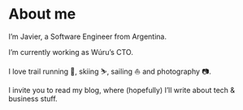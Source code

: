 # About me

[//]: # (![Image]&#40;https://upload.wikimedia.org/wikipedia/commons/thumb/4/4e/DotOnline_gTLD_logo.svg/1024px-DotOnline_gTLD_logo.svg.png&#41;)

I’m Javier, a Software Engineer from Argentina.

I’m currently working as Wúru’s CTO.

I love trail running 🏃, skiing ⛷️, sailing ⛵ and photography 📷.

I invite you to read my blog, where (hopefully) I’ll write about tech & business stuff.
